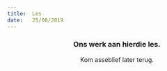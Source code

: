 ```yaml
---
title:  Les
date:   25/08/2019
---
```


### <center>Ons werk aan hierdie les.</center>
<center>Kom asseblief later terug.</center>